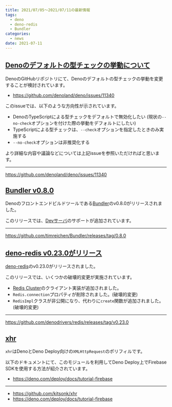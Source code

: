 ```yaml
---
title: 2021/07/05〜2021/07/11の最新情報
tags:
  - deno
  - deno-redis
  - Bundler
categories:
  - news
date: 2021-07-11
---
```


## [Denoのデフォルトの型チェックの挙動について](https://github.com/denoland/deno/issues/11340)

DenoのGitHubリポジトリにて、Denoのデフォルトの型チェックの挙動を変更することが検討されています。

- https://github.com/denoland/deno/issues/11340

このissueでは、以下のような方向性が示されています。

- DenoのTypeScriptによる型チェックをデフォルトで無効化したい (現状の`--no-check`オプションを付けた際の挙動をデフォルトにしたい)
- TypeScriptによる型チェックは、`--check`オプションを指定したときのみ実施する
- `--no-check`オプションは非推奨化する

より詳細な内容や議論などについては上記issueを参照いただければと思います。

---

https://github.com/denoland/deno/issues/11340

## [Bundler v0.8.0](https://github.com/timreichen/Bundler/releases/tag/0.8.0)

Denoのフロントエンドビルドツールである[Bundler](https://github.com/timreichen/Bundler)のv0.8.0がリリースされました。

このリリースでは、[Devサーバ](https://github.com/timreichen/Bundler/tree/0.8.0#dev-server-cli)のサポートが追加されています。

---

https://github.com/timreichen/Bundler/releases/tag/0.8.0

## [deno-redis v0.23.0がリリース](https://github.com/denodrivers/redis/releases/tag/v0.23.0)

[deno-redis](https://github.com/denodrivers/redis)のv0.23.0がリリースされました。

このリリースでは、いくつかの破壊的変更が実施されています。

- [Redis Cluster](https://redis.io/topics/cluster-tutorial)のクライアント実装が追加されました。
- `Redis.connection`プロパティが削除されました。(破壊的変更)
- `RedisImpl`クラスが非公開になり、代わりに`create`関数が追加されました。 (破壊的変更)

---

https://github.com/denodrivers/redis/releases/tag/v0.23.0

## [xhr](https://github.com/kitsonk/xhr)

`xhr`はDenoとDeno Deploy向けの`XMLHttpRequest`のポリフィルです。

以下のドキュメントにて、このモジュールを利用してDeno Deploy上でFirebase SDKを使用する方法が紹介されています。

- https://deno.com/deploy/docs/tutorial-firebase

---

- https://github.com/kitsonk/xhr
- https://deno.com/deploy/docs/tutorial-firebase
